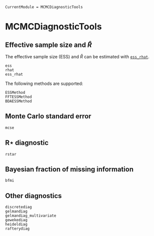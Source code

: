 ```@meta
CurrentModule = MCMCDiagnosticTools
```

# MCMCDiagnosticTools

## Effective sample size and $\widehat{R}$

The effective sample size (ESS) and $\widehat{R}$ can be estimated with [`ess_rhat`](@ref).

```@docs
ess
rhat
ess_rhat
```

The following methods are supported:

```@docs
ESSMethod
FFTESSMethod
BDAESSMethod
```

## Monte Carlo standard error

```@docs
mcse
```

## R⋆ diagnostic

```@docs
rstar
```

## Bayesian fraction of missing information

```@docs
bfmi
```

## Other diagnostics

```@docs
discretediag
gelmandiag
gelmandiag_multivariate
gewekediag
heideldiag
rafterydiag
```